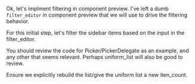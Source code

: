 Ok, let's implment filtering in component preview. I've left a dumb `filter_editor` in component preview that we will use to drive the filtering behavior.

For this initial step, let's filter the sidebar items based on the input in the filter_editor.

You should review the code for Picker/PickerDelegate as an example, and any other that seems relevant. Perhaps uniform_list will also be good to review.

Ensure we explicitly rebuild the list/give the uniform list a new iten_count.
